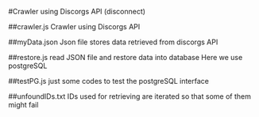 #Crawler using Discorgs API (disconnect)

##crawler.js
Crawler using Discorgs API

##myData.json
Json file stores data retrieved from discorgs API

##restore.js
read JSON file and restore data into database
Here we use postgreSQL

##testPG.js
just some codes to test the postgreSQL interface

##unfoundIDs.txt
IDs used for retrieving are iterated so that some of them might fail

